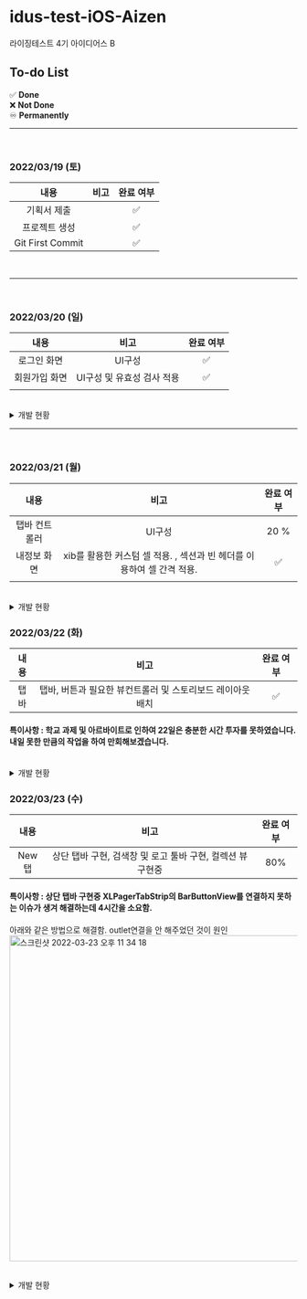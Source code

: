 # idus-test-iOS-Aizen
라이징테스트 4기 아이디어스 B


## To-do List

✅  **Done** <br>
❌  **Not Done** <br>
♾️  **Permanently** <br>



  
<hr><br>


### 2022/03/19 (토)
|                           내용                           |                             비고                             |  완료 여부 |
| :-------------------------------------------------------: | :----------------------------------------------------------: | :-------: |
|           기획서 제출                 |                                                                                  |      ✅     |
|           프로젝트 생성                 |                                                                                  |      ✅     |
|           Git First Commit                 |                                                                             |      ✅     |


<br>

<hr><br>


### 2022/03/20 (일)
|                           내용                           |                             비고                             |  완료 여부 |
| :-------------------------------------------------------: | :----------------------------------------------------------: | :-------: |
|          로그인 화면                |          UI구성                                                            |      ✅     |
|          회원가입 화면               |           UI구성 및 유효성 검사 적용                                              |      ✅     |
|                          |                                                                             |          |
<br>
<details>
  <summary>개발 현황</summary>
  <div markdown="1">
    <img width="392" alt="스크린샷 2022-03-20 오후 11 52 36" src="https://user-images.githubusercontent.com/68258365/159168426-b42d6750-4af0-4f61-bb5f-fa121ec14deb.png">
<img width="387" alt="스크린샷 2022-03-20 오후 11 52 44" src="https://user-images.githubusercontent.com/68258365/159168431-e489a38b-2669-469e-a2ba-d04f130500e7.png">
<img width="390" alt="스크린샷 2022-03-20 오후 11 52 54" src="https://user-images.githubusercontent.com/68258365/159168435-a9063ba5-a75c-4137-8ffd-887c0dd6b254.png">
<img width="393" alt="스크린샷 2022-03-20 오후 11 53 02" src="https://user-images.githubusercontent.com/68258365/159168437-e9caee88-443d-4ffc-b6d3-0ee7714d17b6.png">
<img width="394" alt="스크린샷 2022-03-20 오후 11 53 52" src="https://user-images.githubusercontent.com/68258365/159168439-cecafa53-2f7b-41f1-9382-037c5d61510e.png">
    <img width="394" alt="스크린샷 2022-03-20 오후 11 53 09" src="https://user-images.githubusercontent.com/68258365/159168442-5dc62d9d-5dbd-4f1a-984c-a04465594c41.png">


    
  </div>
</details>

<hr><br>


### 2022/03/21 (월)
|                           내용                           |                             비고                             |  완료 여부 |
| :-------------------------------------------------------: | :----------------------------------------------------------: | :-------: |
|          탭바 컨트롤러                |          UI구성                                                            |      20 %    |
|          내정보 화면            |           xib를 활용한 커스텀 셀 적용.     , 섹션과 빈 헤더를 이용하여 셀 간격 적용.                              |      ✅     |
|                          |                                                                             |          |
<br>

<details>
  <summary>개발 현황</summary>
  <div markdown="1">
   
<img width="383" alt="스크린샷 2022-03-21 오후 11 21 22" src="https://user-images.githubusercontent.com/68258365/159281421-ab20a294-e888-466e-8522-8d04ec280c90.png">
<img width="387" alt="스크린샷 2022-03-21 오후 11 21 44" src="https://user-images.githubusercontent.com/68258365/159281434-6aa1bc8c-8d0d-4924-8b5b-d51ea81d4efa.png">


    
  </div>
</details>

### 2022/03/22 (화)
|                           내용                           |                             비고                             |  완료 여부 |
| :-------------------------------------------------------: | :----------------------------------------------------------: | :-------: |
|          탭바                |          탭바, 버튼과 필요한 뷰컨트롤러 및 스토리보드 레이아웃 배치                              |    ✅      |


#### 특이사항 : 학교 과제 및 아르바이트로 인하여 22일은 충분한 시간 투자를 못하였습니다. 내일 못한 만큼의 작업을 하여 만회해보겠습니다.

<br>

<details>
  <summary>개발 현황</summary>
  <div markdown="1">
   
<img width="403" alt="스크린샷 2022-03-22 오후 11 48 49" src="https://user-images.githubusercontent.com/68258365/159511314-4ad440fb-46b1-4ce5-83b9-fa7a4bd0667e.png">


    
  </div>
</details>

### 2022/03/23 (수)
|                           내용                           |                             비고                             |  완료 여부 |
| :-------------------------------------------------------: | :----------------------------------------------------------: | :-------: |
|          New탭               |         상단 탭바 구현, 검색창 및 로고 툴바 구현, 컬렉션 뷰 구현중                             |    80%      |


#### 특이사항 : 상단 탭바 구현중 XLPagerTabStrip의 BarButtonView를 연결하지 못하는 이슈가 생겨 해결하는데 4시간을 소요함.
아래와 같은 방법으로 해결함. outlet연결을 안 해주었던 것이 원인
<img width="571" alt="스크린샷 2022-03-23 오후 11 34 18" src="https://user-images.githubusercontent.com/68258365/159723964-04f10884-ad4d-4c6a-b3cc-52a854c722ed.png">


<br>

<details>
  <summary>개발 현황</summary>
  <div markdown="1">
   
<img width="391" alt="스크린샷 2022-03-23 오후 11 28 21" src="https://user-images.githubusercontent.com/68258365/159723734-f127f33d-cd0a-4d24-870d-8187b5011c82.png">



    
  </div>
</details>



